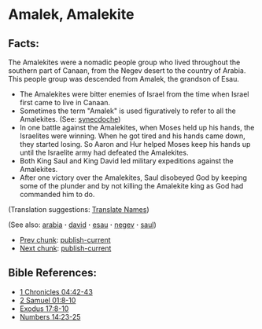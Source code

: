 # Amalek, Amalekite #

## Facts: ##

The Amalekites were a nomadic people group who lived throughout the southern part of Canaan, from the Negev desert to the country of Arabia.  This people group was descended from Amalek, the grandson of Esau.

 
* The Amalekites were bitter enemies of Israel from the time when Israel first came to live in Canaan.
* Sometimes the term "Amalek" is used figuratively to refer to all the Amalekites. (See: [synecdoche](https://git.door43.org/Door43/en-ta-translate-vol2/src/master/content/figs_synecdoche.md))
* In one battle against the Amalekites, when Moses held up his hands, the Israelites were winning. When he got tired and his hands came down, they started losing. So Aaron and Hur helped Moses keep his hands up until the Israelite army had defeated the Amalekites.
* Both King Saul and King David led military expeditions against the Amalekites.
* After one victory over the Amalekites, Saul disobeyed God by keeping some of the plunder and by not killing the Amalekite king as God had commanded him to do.

(Translation suggestions: [Translate Names](https://git.door43.org/Door43/en-ta-translate-vol1/src/master/content/translate_names.md))

(See also: [arabia](../other/arabia.md) **·** [david](../other/david.md) **·** [esau](../other/esau.md) **·** [negev](../other/negev.md) **·** [saul](../other/saul.md))

* [Prev chunk](../other/altarofincense.md): [publish-current](../other/altarofincense?do=diff&rev2[0]=1412701930&rev2[1]=&difftype=sidebyside.md)
* [Next chunk](../other/amazed.md): [publish-current](../other/amazed?do=diff&rev2[0]=1423767478&rev2[1]=&difftype=sidebyside.md)

## Bible References: ##

* [1 Chronicles 04:42-43](https://door43.org/en/bible/notes/1ch/04/42)
* [2 Samuel 01:8-10](https://door43.org/en/bible/notes/2sa/01/08)
* [Exodus 17:8-10](https://door43.org/en/bible/notes/exo/17/08)
* [Numbers 14:23-25](https://door43.org/en/bible/notes/num/14/23)

